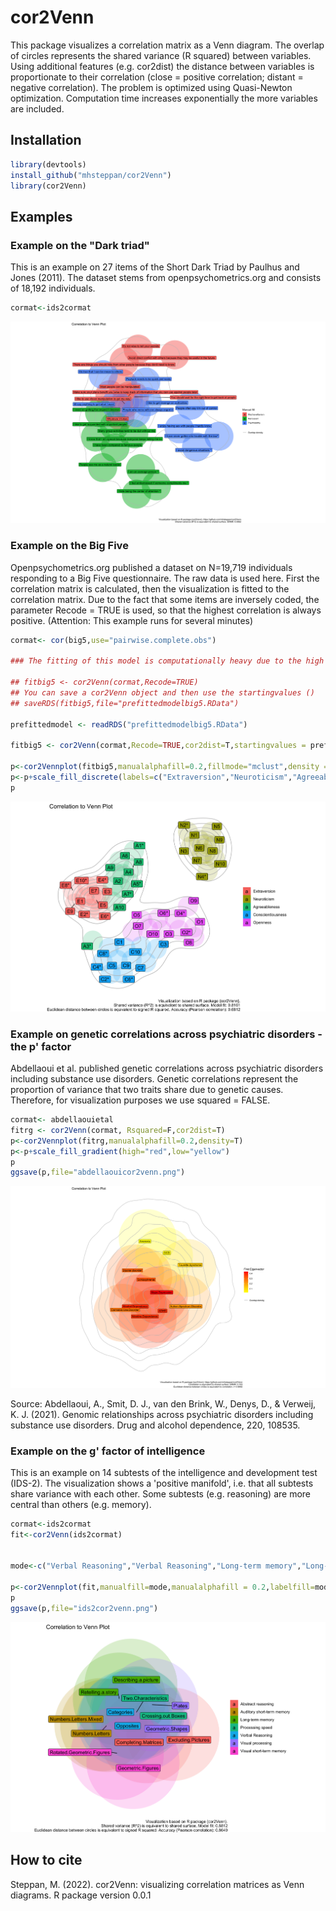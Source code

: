 # cor2Venn

This package visualizes a correlation matrix as a Venn diagram. The overlap of circles represents the shared variance (R squared) between variables. Using additional features (e.g. cor2dist) the distance between variables is proportionate to their correlation (close = positive correlation; distant = negative correlation). The problem is optimized using Quasi-Newton optimization. Computation time increases exponentially the more variables are included. 

## Installation

```R 
library(devtools)
install_github("mhsteppan/cor2Venn")
library(cor2Venn)
```



## Examples


### Example on the "Dark triad"

This is an example on 27 items of the Short Dark Triad by Paulhus and Jones (2011). The dataset stems from openpsychometrics.org and consists of 18,192 individuals.

```R 
cormat<-ids2cormat
```


![Screenshot](darktriad.png)







### Example on the Big Five

Openpsychometrics.org published a dataset on N=19,719 individuals responding to a Big Five questionnaire. The raw data is used here. First the correlation matrix is calculated, then the visualization is fitted to the correlation matrix. Due to the fact that some items are inversely coded, the parameter Recode = TRUE is used, so that the highest correlation is always positive. (Attention: This example runs for several minutes)

```R 
cormat<- cor(big5,use="pairwise.complete.obs")

### The fitting of this model is computationally heavy due to the high number of variables. Therefore, a prefitted model is available which can be used as starting values

## fitbig5 <- cor2Venn(cormat,Recode=TRUE)
## You can save a cor2Venn object and then use the startingvalues ()
## saveRDS(fitbig5,file="prefittedmodelbig5.RData")

prefittedmodel <- readRDS("prefittedmodelbig5.RData")

fitbig5 <- cor2Venn(cormat,Recode=TRUE,cor2dist=T,startingvalues = prefittedmodel)

p<-cor2Vennplot(fitbig5,manualalphafill=0.2,fillmode="mclust",density = T)
p<-p+scale_fill_discrete(labels=c("Extraversion","Neuroticism","Agreeableness","Conscientiousness","Openness"))
p

```
![Screenshot](big5cor2venn.png)


### Example on genetic correlations across psychiatric disorders - the p' factor 

Abdellaoui et al. published genetic correlations across psychiatric disorders including substance use disorders. Genetic correlations represent the proportion of variance that two traits share due to genetic causes. Therefore, for visualization purposes we use squared = FALSE. 

```R 
cormat<- abdellaouietal
fitrg <- cor2Venn(cormat, Rsquared=F,cor2dist=T)
p<-cor2Vennplot(fitrg,manualalphafill=0.2,density=T)
p<-p+scale_fill_gradient(high="red",low="yellow")
p
ggsave(p,file="abdellaouicor2venn.png")

```

![Screenshot](abdellaouicor2venn.png)

Source: Abdellaoui, A., Smit, D. J., van den Brink, W., Denys, D., & Verweij, K. J. (2021). Genomic relationships across psychiatric disorders including substance use disorders. Drug and alcohol dependence, 220, 108535.

### Example on the g' factor of intelligence

This is an example on 14 subtests of the intelligence and development test (IDS-2). The visualization shows a 'positive manifold', i.e. that all subtests share variance with each other. Some subtests (e.g. reasoning) are more central than others (e.g. memory).  

```R 
cormat<-ids2cormat
fit<-cor2Venn(ids2cormat)


mode<-c("Verbal Reasoning","Verbal Reasoning","Long-term memory","Long-term memory","Visual short-term memory","Visual short-term memory","Auditory short-term memory","Auditory short-term memory","Processing speed","Processing speed","Visual processing","Visual processing","Abstract reasoning","Abstract reasoning")

p<-cor2Vennplot(fit,manualfill=mode,manualalphafill = 0.2,labelfill=mode)
p
ggsave(p,file="ids2cor2venn.png")

```


![Screenshot](ids2cor2venn.png)



## How to cite 

Steppan, M. (2022). cor2Venn: visualizing correlation matrices as Venn diagrams. R package version 0.0.1

